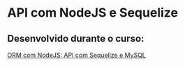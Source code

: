 # API com NodeJS e Sequelize
## Desenvolvido durante o curso:

[ORM com NodeJS: API com Sequelize e MySQL]()
